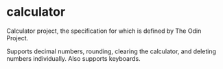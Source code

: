# calculator

Calculator project, the specification for which is defined by The Odin Project.

Supports decimal numbers, rounding, clearing the calculator, and deleting
numbers individually. Also supports keyboards.
